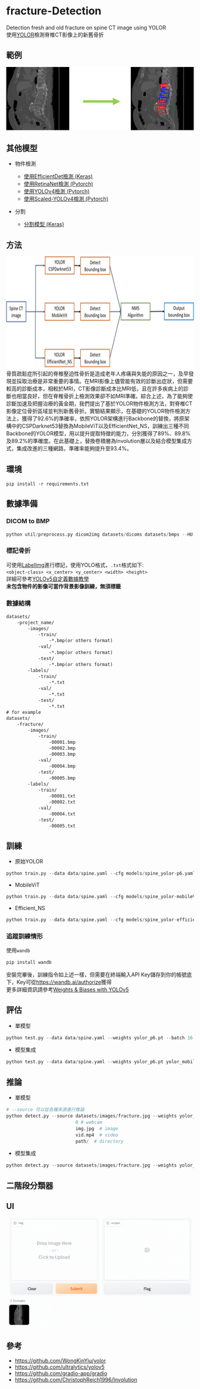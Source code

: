 # fracture-Detection
 Detection fresh and old fracture on spine CT image using YOLOR  
 使用[YOLOR](https://github.com/WongKinYiu/yolor)檢測脊椎CT影像上的新舊骨折  

## 範例
![Example](https://github.com/qpal147147/fracture-Detection/blob/main/example/example.png)

## 其他模型
* 物件檢測
  * [使用EfficientDet檢測 (Keras)](https://github.com/qpal147147/fracture-Detection/tree/main/efficientDet)
  * [使用RetinaNet檢測 (Pytorch)](https://github.com/qpal147147/fracture-Detection/tree/main/retinaNet)
  * [使用YOLOv4檢測 (Pytorch)](https://github.com/qpal147147/fracture-Detection/tree/main/yolov4)
  * [使用Scaled-YOLOv4檢測 (Pytorch)](https://github.com/qpal147147/fracture-Detection/tree/main/scaled-yolov4)
 
* 分割
  * [分割模型 (Keras)](https://github.com/qpal147147/fracture-Detection/tree/main/segmentation)

## 方法
<img src="https://github.com/qpal147147/fracture-Detection/blob/main/example/System%20flow.png" height="300">
骨質疏鬆症所引起的脊椎壓迫性骨折是造成老年人疼痛與失能的原因之一，及早發現並採取治療是非常重要的事情。在MRI影像上儘管能有效的診斷出症狀，但需要較高的診斷成本，相較於MRI，CT影像診斷成本比MRI低，且在許多疾病上的診斷也相當良好，但在脊椎骨折上檢測效果卻不如MRI準確。綜合上述，為了能夠使診斷加速及把握治療的黃金期，我們提出了基於YOLOR物件檢測方法，對脊椎CT影像定位骨折區域並判別新舊骨折。實驗結果顯示，在基礎的YOLOR物件檢測方法上，獲得了92.6%的準確率，依照YOLOR架構進行Backbone的替換，將原架構中的CSPDarknet53替換為MobileViT以及EfficientNet_NS，訓練出三種不同Backbone的YOLOR模型，用以提升提取特徵的能力，分別獲得了89%、89.8%及89.2%的準確度。在此基礎上，替換卷積層為Involution層以及結合模型集成方式，集成改進的三種網路，準確率能夠提升至93.4%。

## 環境
``` shell
pip install -r requirements.txt
```

## 數據準備
### DICOM to BMP
``` python
python util/preprocess.py dicom2img datasets/dicoms datasets/bmps --HU
```

### 標記骨折
可使用[LabelImg](https://github.com/heartexlabs/labelImg)進行標記，使用YOLO格式，`.txt`格式如下:  
`<object-class> <x_center> <y_center> <width> <height>`  
詳細可參考[YOLOv5自定義數據教學](https://docs.ultralytics.com/tutorials/train-custom-datasets/)  
 **未包含物件的影像可當作背景影像訓練，無須標籤**

### 數據結構
    datasets/
        -project_name/
            -images/
                -train/
                    -*.bmp(or others format)
                -val/
                    -*.bmp(or others format)
                -test/
                    -*.bmp(or others format)
            -labels/
                -train/
                    -*.txt
                -val/
                    -*.txt
                -test/
                    -*.txt
    # for example
    datasets/
        -fracture/
            -images/
                -train/
                    -00001.bmp
                    -00002.bmp
                    -00003.bmp
                -val/
                    -00004.bmp
                -test/
                    -00005.bmp
            -labels/
                -train/
                    -00001.txt
                    -00002.txt
                -val/
                    -00004.txt
                -test/
                    -00005.txt

## 訓練
* 原始YOLOR
``` python
python train.py --data data/spine.yaml --cfg models/spine_yolor-p6.yaml --img-size 640 --weights yolor_p6.pt --device 0 --batch 32 --cache --epochs 300 --name yolor_p6
```

* MobileViT
``` python
python train.py --data data/spine.yaml --cfg models/spine_yolor-mobileViT.yaml --img-size 640 --weights yolor_p6.pt --device 0 --batch 32 --cache --epochs 300 --name yolor_mobilevit
```

* Efficient_NS
``` python
python train.py --data data/spine.yaml --cfg models/spine_yolor-efficientB2ns.yaml --img-size 640 --weights yolor_p6.pt --device 0 --batch 32 --cache --epochs 300 --name yolor_efficient_ns
```

### 追蹤訓練情形
使用`wandb`
```python
pip install wandb
```

安裝完畢後，訓練指令如上述一樣，但需要在終端輸入API Key儲存到你的帳號底下，Key可從<https://wandb.ai/authorize>獲得  
更多詳細資訊請參考[Weights & Biases with YOLOv5](https://github.com/ultralytics/yolov5/issues/1289)

## 評估
* 單模型
``` python
python test.py --data data/spine.yaml --weights yolor_p6.pt --batch 16 --img-size 640 --task test --device 0
```

* 模型集成
``` python
python test.py --data data/spine.yaml --weights yolor_p6.pt yolor_mobilevit.pt yolor_efficient_ns.pt --batch 16 --img-size 640 --task test --device 0
```

## 推論
* 單模型
``` python
# --source 可以從各種來源進行推論
python detect.py --source datasets/images/fracture.jpg --weights yolor_p6.pt --img-size 640 --device 0 --save-txt
                          0 # webcam
                          img.jpg  # image
                          vid.mp4  # video
                          path/  # directory
```

* 模型集成
``` python
python detect.py --source datasets/images/fracture.jpg --weights yolor_p6.pt yolor_mobilevit.pt yolor_efficient_ns.pt --img-size 640 --device 0 --save-txt
```

## 二階段分類器

## UI
![UI](https://github.com/qpal147147/fracture-Detection/blob/main/example/ui.gif)

## 參考
 * https://github.com/WongKinYiu/yolor
 * https://github.com/ultralytics/yolov5
 * https://github.com/gradio-app/gradio
 * https://github.com/ChristophReich1996/Involution
